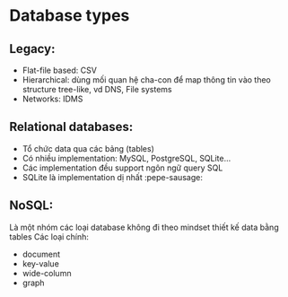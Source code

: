 # Database types

## Legacy:
- Flat-file based: CSV
- Hierarchical: dùng mối quan hệ cha-con để map thông tin vào theo structure tree-like, vd DNS, File systems
- Networks: IDMS

## Relational databases:
- Tổ chức data qua các bảng (tables)
- Có nhiều implementation: MySQL, PostgreSQL, SQLite…
- Các implementation đều support ngôn ngữ query SQL
- SQLite là implementation dị nhất :pepe-sausage: 

## NoSQL:
Là một nhóm các loại database không đi theo mindset thiết kế data bằng tables
Các loại chính: 
- document
- key-value
- wide-column
- graph

